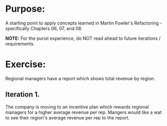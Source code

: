 Purpose:
=============

A starting point to apply concepts learned in Martin Fowler's
Refactoring - specifically Chapters 06, 07, and 08.

**NOTE:** For the purist experience, do NOT read ahead to future
iterations / requirements.

Exercise:
==============

Regional managers have a report which shows total revenue by region.

Iteration 1.
------------------

 The company is moving to an incentive plan which rewards regional
 managers for a higher average revenue per rep. Mangers would like a
 wat to see their region's average revenue per rep to the report.
